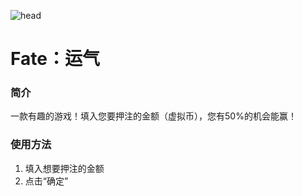 ![head](https://s1.ax1x.com/2020/08/24/dyAGEn.png)
# Fate：运气
### 简介
一款有趣的游戏！填入您要押注的金额（虚拟币），您有50%的机会能赢！
### 使用方法
1. 填入想要押注的金额
2. 点击“确定”
